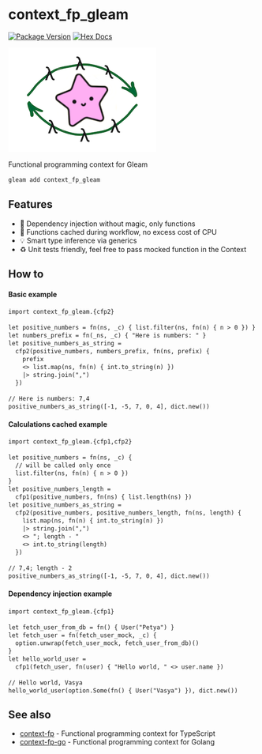 # context_fp_gleam

[![Package Version](https://img.shields.io/hexpm/v/context_fp_gleam)](https://hex.pm/packages/context_fp_gleam)
[![Hex Docs](https://img.shields.io/badge/hex-docs-ffaff3)](https://hexdocs.pm/context_fp_gleam/)

![logo](logo.png)

Functional programming context for Gleam

```sh
gleam add context_fp_gleam
```

## Features

- 💉 Dependency injection without magic, only functions
- 🤌 Functions cached during workflow, no excess cost of CPU
- 💡 Smart type inference via generics
- ♻️ Unit tests friendly, feel free to pass mocked function in the Context

## How to

#### Basic example

```gleam
import context_fp_gleam.{cfp2}

let positive_numbers = fn(ns, _c) { list.filter(ns, fn(n) { n > 0 }) }
let numbers_prefix = fn(_ns, _c) { "Here is numbers: " }
let positive_numbers_as_string =
  cfp2(positive_numbers, numbers_prefix, fn(ns, prefix) {
    prefix
    <> list.map(ns, fn(n) { int.to_string(n) })
    |> string.join(",")
  })

// Here is numbers: 7,4
positive_numbers_as_string([-1, -5, 7, 0, 4], dict.new())
```

#### Calculations cached example

```gleam
import context_fp_gleam.{cfp1,cfp2}

let positive_numbers = fn(ns, _c) {
  // will be called only once
  list.filter(ns, fn(n) { n > 0 })
}
let positive_numbers_length =
  cfp1(positive_numbers, fn(ns) { list.length(ns) })
let positive_numbers_as_string =
  cfp2(positive_numbers, positive_numbers_length, fn(ns, length) {
    list.map(ns, fn(n) { int.to_string(n) })
    |> string.join(",")
    <> "; length - "
    <> int.to_string(length)
  })

// 7,4; length - 2
positive_numbers_as_string([-1, -5, 7, 0, 4], dict.new())
```

#### Dependency injection example

```gleam
import context_fp_gleam.{cfp1}

let fetch_user_from_db = fn() { User("Petya") }
let fetch_user = fn(fetch_user_mock, _c) {
  option.unwrap(fetch_user_mock, fetch_user_from_db)()
}
let hello_world_user =
  cfp1(fetch_user, fn(user) { "Hello world, " <> user.name })

// Hello world, Vasya
hello_world_user(option.Some(fn() { User("Vasya") }), dict.new())
```

## See also

- [context-fp](https://github.com/darky/context-fp) - Functional programming context for TypeScript
- [context-fp-go](https://github.com/darky/context-fp-go) - Functional programming context for Golang
